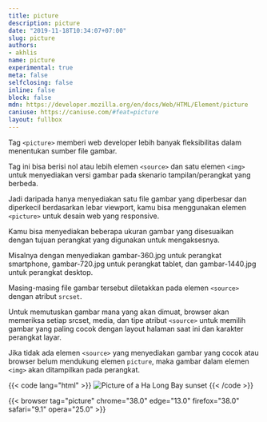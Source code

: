 ```yaml
---
title: picture
description: picture
date: "2019-11-18T10:34:07+07:00"
slug: picture
authors:
- akhlis
name: picture
experimental: true
meta: false
selfclosing: false
inline: false
block: false
mdn: https://developer.mozilla.org/en/docs/Web/HTML/Element/picture
caniuse: https://caniuse.com/#feat=picture
layout: fullbox
---
```


Tag `<picture>` memberi web developer lebih banyak fleksibilitas dalam menentukan sumber file gambar.

Tag ini bisa berisi nol atau lebih elemen `<source>` dan satu elemen `<img>` untuk menyediakan versi gambar pada skenario tampilan/perangkat yang berbeda.

Jadi daripada hanya menyediakan satu file gambar yang diperbesar dan diperkecil berdasarkan lebar viewport, kamu bisa menggunakan elemen `<picture>` untuk desain web yang responsive.

Kamu bisa menyediakan beberapa ukuran gambar yang disesuaikan dengan tujuan perangkat yang digunakan untuk mengaksesnya.

Misalnya dengan menyediakan gambar-360.jpg untuk perangkat smartphone, gambar-720.jpg untuk perangkat tablet, dan gambar-1440.jpg untuk perangkat desktop.

Masing-masing file gambar tersebut diletakkan pada elemen `<source>` dengan atribut `srcset`.

Untuk memutuskan gambar mana yang akan dimuat, browser akan memeriksa setiap srcset, media, dan tipe atribut `<source>` untuk memilih gambar yang paling cocok dengan layout halaman saat ini dan karakter perangkat layar.

Jika tidak ada elemen `<source>` yang menyediakan gambar yang cocok atau browser belum mendukung elemen `picture`, maka gambar dalam elemen `<img>` akan ditampilkan pada perangkat.


{{< code lang="html" >}}
<picture>
  <source media="(min-width: 800px)" srcset="/images/html/sunset-360.jpg 360w,
          /images/html/sunset-720.jpg 720w,
          /images/html/sunset-1440.jpg 1440w" sizes="33.3vw">
  <source srcset="/images/html/sunset-720.jpg 2x,
          /images/html/sunset-360.jpg 1x">
  <img src="/images/html/sunset.jpg" alt="Picture of a Ha Long Bay sunset">
</picture>
{{< /code >}}

{{< browser tag="picture" chrome="38.0" edge="13.0" firefox="38.0" safari="9.1" opera="25.0" >}}
